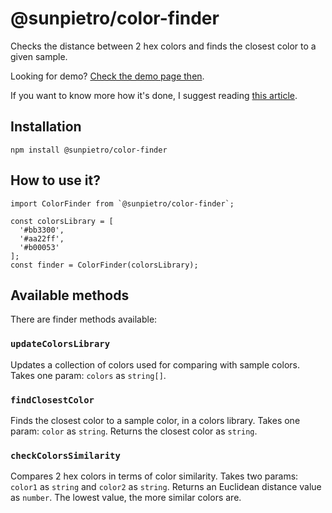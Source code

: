# @sunpietro/color-finder

Checks the distance between 2 hex colors and finds the closest color to a given sample.

Looking for demo? [Check the demo page then](https://sunpietro.github.io/color-finder/).

If you want to know more how it's done, I suggest reading [this article](https://blog.piotrnalepa.pl/2020/09/01/how-to-find-a-similar-colour-in-your-colour-guidelines-with-javascript/).

## Installation

```
npm install @sunpietro/color-finder
```

## How to use it?

```
import ColorFinder from `@sunpietro/color-finder`;

const colorsLibrary = [
  '#bb3300',
  '#aa22ff',
  '#b00053'
];
const finder = ColorFinder(colorsLibrary);
```

## Available methods

There are finder methods available:

### `updateColorsLibrary`

Updates a collection of colors used for comparing with sample colors. Takes one param: `colors` as `string[]`.

### `findClosestColor`

Finds the closest color to a sample color, in a colors library. Takes one param: `color` as `string`. Returns the closest color as `string`.

### `checkColorsSimilarity`

Compares 2 hex colors in terms of color similarity. Takes two params: `color1` as `string` and `color2` as `string`. Returns an Euclidean distance value as `number`. The lowest value, the more similar colors are.
